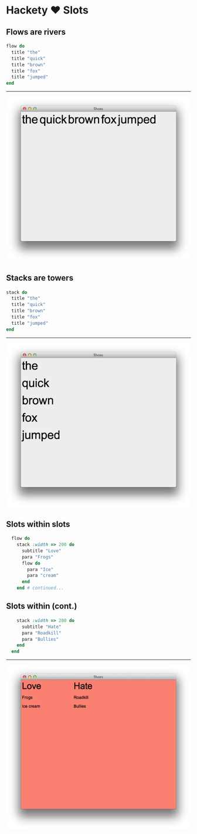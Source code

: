 # Hackety ♥ Slots #

## Flows are rivers ##

``` ruby
flow do
  title "the"
  title "quick"
  title "brown"
  title "fox"
  title "jumped"
end
```

---

![](flows-are-rivers.png)

## Stacks are towers ##

``` ruby
stack do
  title "the"
  title "quick"
  title "brown"
  title "fox"
  title "jumped"
end
```

---

![](stacks-are-towers.png)

## Slots within slots ##

``` ruby
  flow do
    stack :width => 200 do
      subtitle "Love"
      para "Frogs"
      flow do
        para "Ice"
        para "cream"
      end
    end # continued...
```


## Slots within (cont.) ##

``` ruby
    stack :width => 200 do
      subtitle "Hate"
      para "Roadkill"
      para "Bullies"
    end
  end
```

---

![](love-hate.png)
